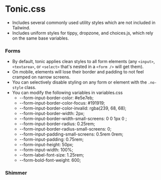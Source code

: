 
# Tonic.css

- Includes several commonly used utility styles which are not included in Tailwind.
- Includes uniform styles for tippy, dropzone, and choices.js, which rely on the same base variables.

### Forms

- By default, tonic applies clean styles to all form elements (any `<input>`, `<textarea>`, or `<select>` that's nested in a `<form />` will get them).
- On mobile, elements will lose their border and padding to not feel cramped on narrow screens.
- You can selectively disable styling on any form or element with the `.no-style` class.
- You can modify the following variables in variables.css
  - --form-input-border-color: #e5e7eb;
  - --form-input-border-color-focus: #191919;
  - --form-input-border-color-invalid: rgba(239, 68, 68);
  - --form-input-border-width: 2px;
  - --form-input-border-width-small-screens: 0 0 1px 0 ;
  - --form-input-border-radius: 0.25rem;
  - --form-input-border-radius-small-screens: 0;
  - --form-input-padding-small-screens: 0.5rem 0rem;
  - --form-input-padding: 0.75rem;
  - --form-input-height: 50px;
  - --form-input-width: 100%;
  - --form-label-font-size: 1.25rem;
  - --form-bold-font-weight: 600; 

### Shimmer